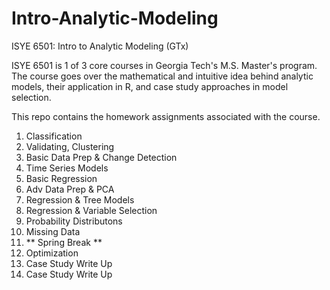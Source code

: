 # Intro-Analytic-Modeling
ISYE 6501: Intro to Analytic Modeling (GTx)
  
  
ISYE 6501 is 1 of 3 core courses in Georgia Tech's M.S. Master's program.  
The course goes over the mathematical and intuitive idea behind analytic models, their application in R, and case study approaches in model selection.  
  
This repo contains the homework assignments associated with the course. 
  
1. Classification  
2. Validating, Clustering  
3. Basic Data Prep & Change Detection  
4. Time Series Models  
5. Basic Regression  
6. Adv Data Prep & PCA  
7. Regression & Tree Models  
8. Regression & Variable Selection   
9. Probability Distributons  
10. Missing Data  
11. ** Spring Break **  
12. Optimization
13. Case Study Write Up  
14. Case Study Write Up  

